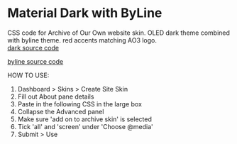 # Material Dark with ByLine
CSS code for Archive of Our Own website skin. OLED dark theme combined with byline theme. red accents matching AO3 logo. <br>
<a href="https://pastebin.com/NcH1DNN2"> dark source code</a> </p> <p>  <a href="https://archiveofourown.org/skins/431"> byline source code</a></p>

HOW TO USE:
 
1. Dashboard > Skins > Create Site Skin
2. Fill out About pane details
3. Paste in the following CSS in the large box 
4. Collapse the Advanced panel
5. Make sure 'add on to archive skin' is selected
6. Tick 'all' and 'screen' under 'Choose @media'
7. Submit > Use
